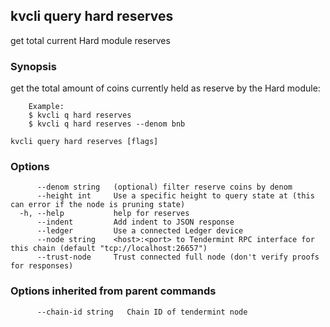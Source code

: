 <!--
title: reserves
-->
## kvcli query hard reserves

get total current Hard module reserves

### Synopsis

get the total amount of coins currently held as reserve by the Hard module:

		Example:
		$ kvcli q hard reserves
		$ kvcli q hard reserves --denom bnb

```
kvcli query hard reserves [flags]
```

### Options

```
      --denom string   (optional) filter reserve coins by denom
      --height int     Use a specific height to query state at (this can error if the node is pruning state)
  -h, --help           help for reserves
      --indent         Add indent to JSON response
      --ledger         Use a connected Ledger device
      --node string    <host>:<port> to Tendermint RPC interface for this chain (default "tcp://localhost:26657")
      --trust-node     Trust connected full node (don't verify proofs for responses)
```

### Options inherited from parent commands

```
      --chain-id string   Chain ID of tendermint node
```

